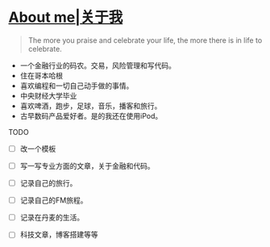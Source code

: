 # [About me|关于我](https://github.com/cufezhusy/szhu.github.io/issues/2)

> The more you praise and celebrate your life, the more there is in life to celebrate.

- 一个金融行业的码农。交易，风险管理和写代码。
- 住在哥本哈根
- 喜欢编程和一切自己动手做的事情。
- 中央财经大学毕业
- 喜欢啤酒，跑步，足球，音乐，播客和旅行。
- 古早数码产品爱好者。是的我还在使用iPod。

TODO

- [ ] 改一个模板
- [ ] 写一写专业方面的文章，关于金融和代码。
- [ ] 记录自己的旅行。
- [ ] 记录自己的FM旅程。
- [ ] 记录在丹麦的生活。
- [ ] 科技文章，博客搭建等等

